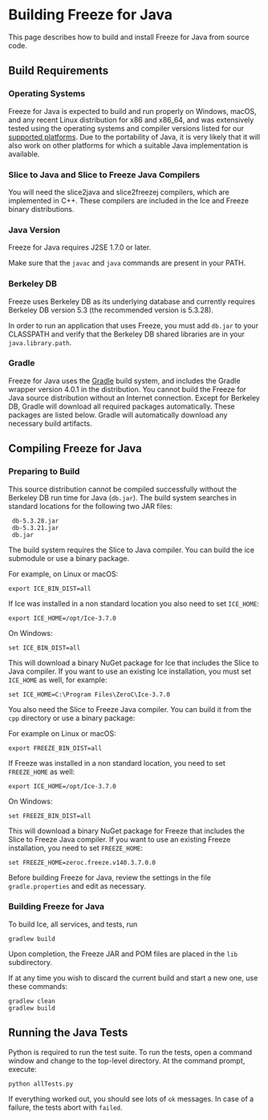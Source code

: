 # Building Freeze for Java

This page describes how to build and install Freeze for Java from source code.

## Build Requirements

### Operating Systems

Freeze for Java is expected to build and run properly on Windows, macOS, and any
recent Linux distribution for x86 and x86_64, and was extensively tested using
the operating systems and compiler versions listed for our [supported
platforms][1]. Due to the portability of Java, it is very likely that it will
also work on other platforms for which a suitable Java implementation is
available.

### Slice to Java and Slice to Freeze Java Compilers

You will need the slice2java and slice2freezej compilers, which are implemented
in C++. These compilers are included in the Ice and Freeze binary distributions.

### Java Version

Freeze for Java requires J2SE 1.7.0 or later.

Make sure that the `javac` and `java` commands are present in your PATH.

### Berkeley DB

Freeze uses Berkeley DB as its underlying database and currently requires
Berkeley DB version 5.3 (the recommended version is 5.3.28).

In order to run an application that uses Freeze, you must add `db.jar` to your
CLASSPATH and verify that the Berkeley DB shared libraries are in your
`java.library.path`.

### Gradle

Freeze for Java uses the [Gradle][2] build system, and includes the Gradle
wrapper version 4.0.1 in the distribution. You cannot build the Freeze for Java
source distribution without an Internet connection. Except for Berkeley DB,
Gradle will download all required packages automatically. These packages are
listed below. Gradle will automatically download any necessary build artifacts.

## Compiling Freeze for Java

### Preparing to Build

This source distribution cannot be compiled successfully without the Berkeley DB
run time for Java (`db.jar`). The build system searches in standard locations
for the following two JAR files:
```
 db-5.3.28.jar
 db-5.3.21.jar
 db.jar
 ```

The build system requires the Slice to Java compiler. You can build the ice
submodule or use a binary package.

For example, on Linux or macOS:
```
export ICE_BIN_DIST=all
```

If Ice was installed in a non standard location you also need to set
`ICE_HOME`:
```
export ICE_HOME=/opt/Ice-3.7.0
```

On Windows:
```
set ICE_BIN_DIST=all
```

This will download a binary NuGet package for Ice that includes the Slice to
Java compiler. If you want to use an existing Ice installation, you must
set `ICE_HOME` as well, for example:
```
set ICE_HOME=C:\Program Files\ZeroC\Ice-3.7.0
```

You also need the Slice to Freeze Java compiler. You can build it from
the `cpp` directory or use a binary package:

For example on Linux or macOS:
```
export FREEZE_BIN_DIST=all
```

If Freeze was installed in a non standard location, you need to set
`FREEZE_HOME` as well:
```
export ICE_HOME=/opt/Ice-3.7.0
```

On Windows:
```
set FREEZE_BIN_DIST=all
```

This will download a binary NuGet package for Freeze that includes the Slice
to Freeze Java compiler. If you want to use an existing Freeze installation, 
you need to set `FREEZE_HOME`:
```
set FREEZE_HOME=zeroc.freeze.v140.3.7.0.0
```

Before building Freeze for Java, review the settings in the file
`gradle.properties` and edit as necessary.

### Building Freeze for Java

To build Ice, all services, and tests, run
```
gradlew build
```

Upon completion, the Freeze JAR and POM files are placed in the `lib`
subdirectory.

If at any time you wish to discard the current build and start a new one, use
these commands:
```
gradlew clean
gradlew build
```

## Running the Java Tests

Python is required to run the test suite. To run the tests, open a command
window and change to the top-level directory. At the command prompt, execute:
```
python allTests.py
```

If everything worked out, you should see lots of `ok` messages. In case of a
failure, the tests abort with `failed`.

[1]: https://doc.zeroc.com/display/Freeze37/Supported+Platforms+for+Freeze+3.7.0
[2]: http://gradle.org

